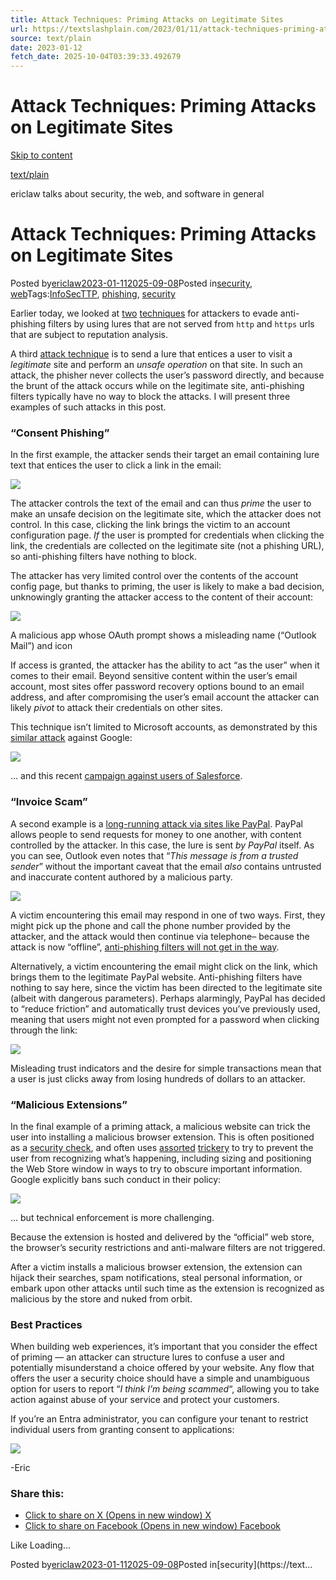 ```yaml
---
title: Attack Techniques: Priming Attacks on Legitimate Sites
url: https://textslashplain.com/2023/01/11/attack-techniques-priming-attacks-on-legitimate-sites/
source: text/plain
date: 2023-01-12
fetch_date: 2025-10-04T03:39:33.492679
---
```


# Attack Techniques: Priming Attacks on Legitimate Sites

[Skip to content](#content)

[text/plain](https://textslashplain.com/)

ericlaw talks about security, the web, and software in general

# Attack Techniques: Priming Attacks on Legitimate Sites

Posted by[ericlaw](https://textslashplain.com/author/ericlaw1979/)[2023-01-112025-09-08](https://textslashplain.com/2023/01/11/attack-techniques-priming-attacks-on-legitimate-sites/)Posted in[security](https://textslashplain.com/category/security/), [web](https://textslashplain.com/category/tech/web/)Tags:[InfoSecTTP](https://textslashplain.com/tag/infosecttp/), [phishing](https://textslashplain.com/tag/phishing/), [security](https://textslashplain.com/tag/security/)

Earlier today, we looked at [two](https://textslashplain.com/2023/01/11/attack-techniques-phishing-via-local-files/) [techniques](https://textslashplain.com/2023/01/11/attack-techniques-phishing-via-mailto/) for attackers to evade anti-phishing filters by using lures that are not served from `http` and `https` urls that are subject to reputation analysis.

A third [attack technique](https://textslashplain.com/tag/InfoSecTTP) is to send a lure that entices a user to visit a *legitimate* site and perform an *unsafe operation* on that site. In such an attack, the phisher never collects the user’s password directly, and because the brunt of the attack occurs while on the legitimate site, anti-phishing filters typically have no way to block the attacks. I will present three examples of such attacks in this post.

### “Consent Phishing”

In the first example, the attacker sends their target an email containing lure text that entices the user to click a link in the email:

[![](https://textslashplain.com/wp-content/uploads/2023/01/image-24.png?w=659)](https://textslashplain.com/wp-content/uploads/2023/01/image-24.png)

The attacker controls the text of the email and can thus *prime* the user to make an unsafe decision on the legitimate site, which the attacker does not control. In this case, clicking the link brings the victim to an account configuration page. *If* the user is prompted for credentials when clicking the link, the credentials are collected on the legitimate site (not a phishing URL), so anti-phishing filters have nothing to block.

The attacker has very limited control over the contents of the account config page, but thanks to priming, the user is likely to make a bad decision, unknowingly granting the attacker access to the content of their account:

[![](https://textslashplain.com/wp-content/uploads/2023/01/image.png?w=472)](https://textslashplain.com/wp-content/uploads/2023/01/image.png)

A malicious app whose OAuth prompt shows a misleading name (“Outlook Mail”) and icon

If access is granted, the attacker has the ability to act “as the user” when it comes to their email. Beyond sensitive content within the user’s email account, most sites offer password recovery options bound to an email address, and after compromising the user’s email account the attacker can likely *pivot* to attack their credentials on other sites.

This technique isn’t limited to Microsoft accounts, as demonstrated by this [similar attack](https://blog.sekoia.io/targeted-supply-chain-attack-against-chrome-browser-extensions/) against Google:

[![](https://textslashplain.com/wp-content/uploads/2023/01/image-54.png?w=1024)](https://textslashplain.com/wp-content/uploads/2023/01/image-54.png)

… and this recent [campaign against users of Salesforce](https://techcommunity.microsoft.com/blog/MicrosoftThreatProtectionBlog/protect-against-oauth-attacks-in-salesforce-with-microsoft-defender/4450584).

### “Invoice Scam”

A second example is a [long-running attack via sites like PayPal](https://textslashplain.com/2024/06/05/attack-techniques-paypal-invoice-scams/). PayPal allows people to send requests for money to one another, with content controlled by the attacker. In this case, the lure is sent *by PayPal* itself. As you can see, Outlook even notes that “*This message is from a trusted sender*” without the important caveat that the email *also* contains untrusted and inaccurate content authored by a malicious party.

[![](https://textslashplain.com/wp-content/uploads/2023/01/image-25.png?w=1024)](https://textslashplain.com/wp-content/uploads/2023/01/image-25.png)

A victim encountering this email may respond in one of two ways. First, they might pick up the phone and call the phone number provided by the attacker, and the attack would then continue via telephone– because the attack is now “offline”, [anti-phishing filters will not get in the way](https://textslashplain.com/2023/02/09/attack-techniques-blended-attacks-via-phone/).

Alternatively, a victim encountering the email might click on the link, which brings them to the legitimate PayPal website. Anti-phishing filters have nothing to say here, since the victim has been directed to the legitimate site (albeit with dangerous parameters). Perhaps alarmingly, PayPal has decided to “reduce friction” and automatically trust devices you’ve previously used, meaning that users might not even prompted for a password when clicking through the link:

[![](https://textslashplain.com/wp-content/uploads/2023/01/image-26.png?w=600)](https://textslashplain.com/wp-content/uploads/2023/01/image-26.png)

Misleading trust indicators and the desire for simple transactions mean that a user is just clicks away from losing hundreds of dollars to an attacker.

### “Malicious Extensions”

In the final example of a priming attack, a malicious website can trick the user into installing a malicious browser extension. This is often positioned as a [security check](https://twitter.com/ericlaw/status/1369026682926039043), and often uses [assorted](https://twitter.com/ericlaw/status/1185172184848916480/) [trickery](https://twitter.com/ericlaw/status/1196555928381902850) to try to prevent the user from recognizing what’s happening, including sizing and positioning the Web Store window in ways to try to obscure important information. Google explicitly bans such conduct in their policy:

[![](https://textslashplain.com/wp-content/uploads/2023/01/image-27.png?w=944)](https://textslashplain.com/wp-content/uploads/2023/01/image-27.png)

… but technical enforcement is more challenging.

Because the extension is hosted and delivered by the “official” web store, the browser’s security restrictions and anti-malware filters are not triggered.

After a victim installs a malicious browser extension, the extension can hijack their searches, spam notifications, steal personal information, or embark upon other attacks until such time as the extension is recognized as malicious by the store and nuked from orbit.

### Best Practices

When building web experiences, it’s important that you consider the effect of priming — an attacker can structure lures to confuse a user and potentially misunderstand a choice offered by your website. Any flow that offers the user a security choice should have a simple and unambiguous option for users to report “*I think I’m being scammed*“, allowing you to take action against abuse of your service and protect your customers.

If you’re an Entra administrator, you can configure your tenant to restrict individual users from granting consent to applications:

[![](https://textslashplain.com/wp-content/uploads/2023/01/image-55.png?w=1024)](https://textslashplain.com/wp-content/uploads/2023/01/image-55.png)

-Eric

### Share this:

* [Click to share on X (Opens in new window)
  X](https://textslashplain.com/2023/01/11/attack-techniques-priming-attacks-on-legitimate-sites/?share=twitter)
* [Click to share on Facebook (Opens in new window)
  Facebook](https://textslashplain.com/2023/01/11/attack-techniques-priming-attacks-on-legitimate-sites/?share=facebook)

Like Loading...

Posted by[ericlaw](https://textslashplain.com/author/ericlaw1979/)[2023-01-112025-09-08](https://textslashplain.com/2023/01/11/attack-techniques-priming-attacks-on-legitimate-sites/)Posted in[security](https://text...